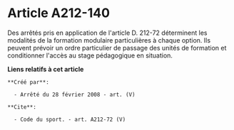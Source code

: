 # Article A212-140

Des arrêtés pris en application de l'article D. 212-72 déterminent les modalités de la formation modulaire particulières à
chaque option. Ils peuvent prévoir un ordre particulier de passage des unités de formation et conditionner l'accès au stage
pédagogique en situation.

**Liens relatifs à cet article**

	**Créé par**:

	  - Arrêté du 28 février 2008 - art. (V)

	**Cite**:

	  - Code du sport. - art. A212-72 (V)
